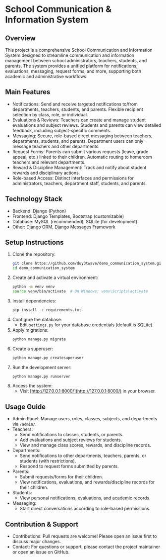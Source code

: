 # School Communication & Information System

## Overview
This project is a comprehensive School Communication and Information System designed to streamline communication and information management between school administrators, teachers, students, and parents. The system provides a unified platform for notifications, evaluations, messaging, request forms, and more, supporting both academic and administrative workflows.

## Main Features
- Notifications: Send and receive targeted notifications to/from departments, teachers, students, and parents. Flexible recipient selection by class, role, or individual.
- Evaluations & Reviews: Teachers can create and manage student evaluations and subject reviews. Students and parents can view detailed feedback, including subject-specific comments.
- Messaging: Secure, role-based direct messaging between teachers, departments, students, and parents. Department users can only message teachers and other departments.
- Request Forms: Parents can submit various requests (leave, grade appeal, etc.) linked to their children. Automatic routing to homeroom teachers and relevant departments.
- Reward & Discipline Management: Track and notify about student rewards and disciplinary actions.
- Role-based Access: Distinct interfaces and permissions for administrators, teachers, department staff, students, and parents.

## Technology Stack
- Backend: Django (Python)
- Frontend: Django Templates, Bootstrap (customizable)
- Database: MySQL (recommended), SQLite (for development)
- Other: Django ORM, Django Messages Framework

## Setup Instructions
1. Clone the repository:
   ```bash
   git clone https://github.com/duy3twave/demo_communication_system.git
   cd demo_communication_system
   ```
2. Create and activate a virtual environment:
   ```bash
   python -m venv venv
   source venv/bin/activate  # On Windows: venv\Scripts\activate
   ```
3. Install dependencies:
   ```bash
   pip install -r requirements.txt
   ```
4. Configure the database:
   - Edit `settings.py` for your database credentials (default is SQLite).
5. Apply migrations:
   ```bash
   python manage.py migrate
   ```
6. Create a superuser:
   ```bash
   python manage.py createsuperuser
   ```
7. Run the development server:
   ```bash
   python manage.py runserver
   ```
8. Access the system:
   - Visit [http://127.0.0.1:8000/](http://127.0.0.1:8000/) in your browser.

## Usage Guide
- Admin Panel: Manage users, roles, classes, subjects, and departments via `/admin/`.
- Teachers:
  - Send notifications to classes, students, or parents.
  - Add evaluations and subject reviews for students.
  - View and manage class scores, rewards, and discipline records.
- Departments:
  - Send notifications to other departments, teachers, parents, or students (with restrictions).
  - Respond to request forms submitted by parents.
- Parents:
  - Submit requests/forms for their children.
  - View notifications, evaluations, and rewards/discipline records for their children.
- Students:
  - View personal notifications, evaluations, and academic records.
- Messaging:
  - Start direct conversations according to role-based permissions.

## Contribution & Support
- Contributions: Pull requests are welcome! Please open an issue first to discuss major changes.
- Contact: For questions or support, please contact the project maintainer or open an issue on GitHub.
